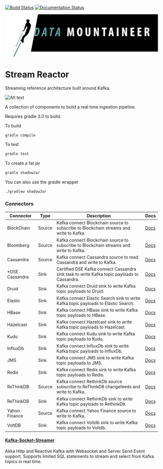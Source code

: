 [![Build Status](https://datamountaineer.ci.landoop.com/buildStatus/icon?job=stream-reactor&style=flat&.png)](https://datamountaineer.ci.landoop.com/job/stream-reactor/)
[![Documentation Status](https://readthedocs.org/projects/streamreactor/badge/?version=latest)](http://docs.datamountaineer.com/en/latest/?badge=latest)

<!--[![Build Status](https://travis-ci.org/datamountaineer/stream-reactor.svg?branch=master)](https://travis-ci.org/datamountaineer/stream-reactor)--> 
![](images/DM-logo.jpg)

# Stream Reactor
Streaming reference architecture built around Kafka. 

![Alt text](https://datamountaineer.files.wordpress.com/2016/01/stream-reactor-1.jpg?w=1320)

A collection of components to build a real time ingestion pipeline.

Requires gradle 3.0 to build.

To build

```bash
gradle compile
```

To test

```bash
gradle test
```

To create a fat jar

```bash
gradle shadowJar
```

You can also use the gradle wrapper

```
./gradlew shadowJar
```

### Connectors


| Connector | Type   | Description                                                                            | Docs |
|-----------|--------|----------------------------------------------------------------------------------------|------|
| BlockChain | Source | Kafka connect Blockchain source to subscribe to Blockchain streams and write to Kafka. | [Docs](http://docs.datamountaineer.com/en/latest/blockchain.html)|
| Bloomberg | Source | Kafka connect Blockchain source to subscribe to Blockchain streams and write to Kafka. | [Docs](http://docs.datamountaineer.com/en/latest/bloomberg.html)|
| Cassandra | Source | Kafka connect Cassandra source to read Cassandra and write to Kafka. | [Docs](http://docs.datamountaineer.com/en/latest/cassandra-source.html)|
| *DSE Cassandra | Sink | Certified DSE Kafka connect Cassandra sink task to write Kafka topic payloads to Cassandra. | [Docs](http://docs.datamountaineer.com/en/latest/cassandra-sink.html)|
| Druid | Sink | Kafka connect Druid sink to write Kafka topic payloads to Druid.| [Docs](http://docs.datamountaineer.com/en/latest/druid.html)|
| Elastic | Sink | Kafka connect Elastic Search sink to write Kafka topic payloads to Elastic Search. | [Docs](http://docs.datamountaineer.com/en/latest/elastic.html)|
| HBase | Sink | Kafka connect HBase sink to write Kafka topic payloads to HBase. | [Docs](http://docs.datamountaineer.com/en/latest/hbase.html)
| Hazelcast | Sink | Kafka connect Hazelcast sink to write Kafka topic payloads to Hazelcast. | [Docs](http://docs.datamountaineer.com/en/latest/hazelcast.html) |
| Kudu | Sink | Kafka connect Kudu sink to write Kafka topic payloads to Kudu. | [Docs](http://docs.datamountaineer.com/en/latest/kudu.html) |
| InfluxDb | Sink | Kafka connect InfluxDb sink to write Kafka topic payloads to InfluxDb. | [Docs](http://docs.datamountaineer.com/en/latest/influx.html) |
| JMS | Sink | Kafka connect JMS sink to write Kafka topic payloads to JMS. | [Docs](http://docs.datamountaineer.com/en/latest/jms.html) |
| Redis | Sink | Kafka connect Redis sink to write Kafka topic payloads to Redis. | [Docs](http://docs.datamountaineer.com/en/latest/redis.html) |
| ReThinkDB | Source | Kafka connect RethinkDb source subscribe to ReThinkDB changefeeds and write to Kafka. | [Docs](http://docs.datamountaineer.com/en/latest/rethink_source.html) |
| ReThinkDB | Sink | Kafka connect RethinkDb sink to write Kafka topic payloads to RethinkDb. | [Docs](http://docs.datamountaineer.com/en/latest/rethink.html) |
| Yahoo Finance | Source | Kafka connect Yahoo Finance source to write to Kafka. | [Docs](http://docs.datamountaineer.com/en/latest/yahoo.html) |
| VoltDB | Sink | Kafka connect Voltdb sink to write Kafka topic payloads to Voltdb. | [Docs](http://docs.datamountaineer.com/en/latest/voltdb.html) |


#### [Kafka-Socket-Streamer](kafka-socket-streamer/README.md)

Akka Http and Reactive Kafka with Websocket and Server Send Event support.
Supports limited SQL statements to stream and select from Kafka topics in real time.